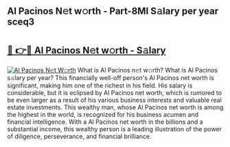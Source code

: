 ## Al Pacinos N𝚎t w𝚘rth - Part-8MI S𝚊lary per year sceq3

# <h2><a href="http://gc1wgh.nevu.top/?p=Al+Pacinos">🔗 👉🔴 Al Pacinos N𝚎t w𝚘rth - S𝚊lary</a></h2>

[![Al Pacinos N𝚎t W𝚘rth](https://i.imgur.com/Oavwk0R.jpeg)](http://gc1wgh.nevu.top/?p=Al+Pacinos)
What is Al Pacinos n𝚎t w𝚘rth? What is Al Pacinos s𝚊lary per year?
This financially well-off person's Al Pacinos net worth is significant, making him one of the richest in his field. His salary is considerable, but it is eclipsed by Al Pacinos net worth, which is rumored to be even larger as a result of his various business interests and valuable real estate investments. This wealthy man, whose Al Pacinos net worth is among the highest in the world, is recognized for his business acumen and financial intelligence. With a Al Pacinos net worth in the billions and a substantial income, this wealthy person is a leading illustration of the power of diligence, perseverance, and financial brilliance.

